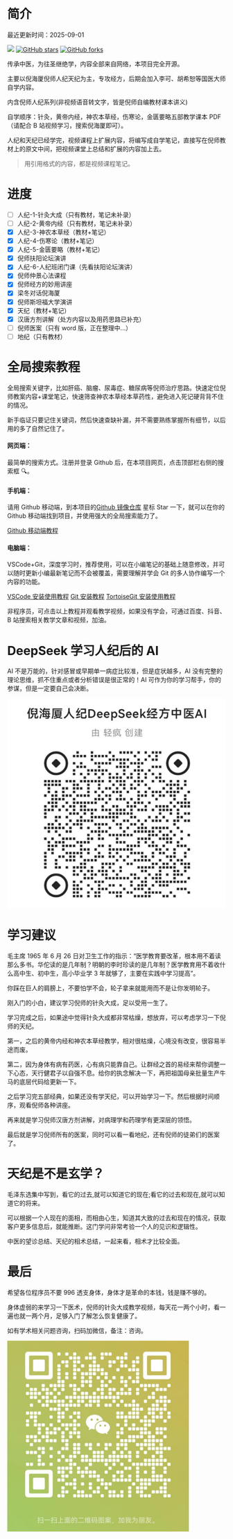 # 简介

最近更新时间：2025-09-01

[![](https://img.shields.io/badge/Author-轻疯-orange.svg)](https://github.com/9527qingfeng/hantang-nihaixia-follower) [![GitHub stars](https://img.shields.io/github/stars/9527qingfeng/hantang-nihaixia-follower.svg?style=social&label=Stars)](https://github.com/9527qingfeng/hantang-nihaixia-follower) [![GitHub forks](https://img.shields.io/github/forks/9527qingfeng/hantang-nihaixia-follower.svg?style=social&label=Fork)](https://github.com/9527qingfeng/hantang-nihaixia-follower)

传承中医，为往圣继绝学，内容全部来自网络，本项目完全开源。

主要以倪海厦倪师人纪天纪为主，专攻经方，后期会加入李可、胡希恕等国医大师自学内容。

内含倪师人纪系列(非视频语音转文字，皆是倪师自编教材课本讲义)

自学顺序：针灸，黄帝内经，神农本草经，伤寒论，金匮要略五部教学课本 PDF（请配合 B 站视频学习，搜索倪海厦即可）。

人纪和天纪已经学完，视频课程上扩展内容，将编写成自学笔记，直接写在倪师教材上的原文中间，把视频课堂上总结和扩展的内容加上去。

> 用引用格式的内容，都是视频课程笔记。

# 进度

- [ ] 人纪-1-针灸大成（只有教材，笔记未补录）
- [ ] 人纪-2-黄帝内经（只有教材，笔记未补录）
- [x] 人纪-3-神农本草经（教材+笔记）
- [x] 人纪-4-伤寒论（教材+笔记）
- [x] 人纪-5-金匮要略（教材+笔记）
- [x] 倪师扶阳论坛演讲
- [x] 人纪-6-人纪班闭门课（先看扶阳论坛演讲）
- [x] 倪师仲景心法课程
- [x] 倪师经方的妙用讲座
- [x] 梁冬对话倪海厦
- [x] 倪师斯坦福大学演讲
- [x] 天纪（教材+笔记）
- [x] 汉唐方剂讲解（处方内容以及用药思路已补充）
- [ ] 倪师医案（只有 word 版，正在整理中...）
- [ ] 地纪（只有教材）

# 全局搜索教程

全局搜索关键字，比如肝癌、脑瘤、尿毒症、糖尿病等倪师治疗思路。快速定位倪师教案内容+课堂笔记，快速筛查神农本草经本草药性，避免进入死记硬背背不住的情况。

新手临证只要记住关键词，然后快速查缺补漏，并不需要熟练掌握所有细节，以后用的多了自然记住了。

#### 网页端：

最简单的搜索方式。注册并登录 Github 后，在本项目网页，点击顶部栏右侧的搜索框 🔍。

#### 手机端：

请用 Github 移动端，到本项目的[Github 镜像仓库](https://github.com/9527qingfeng/hantang-nihaixia-follower)
星标 Star 一下，就可以在你的 Github 移动端找到项目，并使用强大的全局搜索能力了。

[Github 移动端教程](https://www.bilibili.com/video/BV1Np421Q7cc?spm_id_from=333.788.player.switch&vd_source=587efb7b2cb61b90f1a6a89624ee0276)

#### 电脑端：

VSCode+Git，深度学习时，推荐使用，可以在小编笔记的基础上随意修改，并可以随时更新小编最新笔记而不会被覆盖，需要理解并学会 Git 的多人协作编写一个内容的功能。

[VSCode 安装使用教程](https://www.bilibili.com/video/BV1eT421e7P8/?vd_source=587efb7b2cb61b90f1a6a89624ee0276)
[Git 安装教程](https://www.bilibili.com/video/BV1vM4m1Q7hC/?vd_source=587efb7b2cb61b90f1a6a89624ee0276)
[TortoiseGit 安装使用教程](https://www.bilibili.com/video/BV1xM41197PR/?vd_source=587efb7b2cb61b90f1a6a89624ee0276)

非程序员，可点击以上教程并观看教学视频，如果没有学会，可通过百度、抖音、B 站搜索相关教学文章和视频，加油。

# DeepSeek 学习人纪后的 AI

AI 不是万能的，针对感冒或早期单一病症比较准，但是症状越多，AI 没有完整的理论思维，抓不住重点或者分析错误是很正常的！AI 可作为你的学习帮手，你的参谋，但是一定要自己会决断。

![图片](./小编医案/img/ai.png)

# 学习建议

毛主席 1965 年 6 月 26 日对卫生工作的指示：“医学教育要改革，根本用不着读那么多书。华佗读的是几年制？明朝的李时珍读的是几年制？医学教育用不着收什么高中生、初中生，高小毕业学 3 年就够了，主要在实践中学习提高”。

你踩在巨人的肩膀上，不要怕学不会，轮子拿来就能用而不是让你发明轮子。

刚入门的小白，建议学习倪师的针灸大成，足以受用一生了。

学习完成之后，如果途中觉得针灸大成都非常枯燥，想放弃，可以考虑学习一下倪师的天纪。

第一，之后的黄帝内经和神农本草经教学，相对很枯燥，心境没有改变，很容易半途而废。

第二，因为身体有病有药医，心有病只能靠自己。让群经之首的易经来帮你调整一下心态，天行健君子以自强不息。给你的执念解决一下，再把祖国母亲批量生产牛马的底层代码给更新一下。

之后学习完五部经典，如果还没有学天纪，可以开始学习一下。然后根据时间顺序，观看倪师各种讲座。

再来就是学习倪师汉唐方剂讲解，对病理学和药理学有更深层的领悟。

最后就是学习倪师所有的医案，同时可以看一看地纪，还有倪师的徒弟们的医案了。

# 天纪是不是玄学？

毛泽东选集中写到，看它的过去,就可以知道它的现在;看它的过去和现在,就可以知道它的将来。

可以根据一个人现在的面相，而相由心生，知道其大致的过去和现在的情况，获取客户更多信息后，就能推断。这门学问非常考验一个人的见识和逻辑性。

中医的望诊总结、天纪的相术总结，一起来看，相术才比较全面。

# 最后

希望各位程序员不要 996 透支身体，身体才是革命的本钱，钱是赚不够的。

身体虚弱的来学习一下医术，倪师的针灸大成教学视频，每天花一两个小时，看一遍也就一两个月，足够入门了解怎么恢复健康了。

如有学术相关问题咨询，扫码加微信，备注：咨询。

![图片](./小编医案/img/vx.png)
